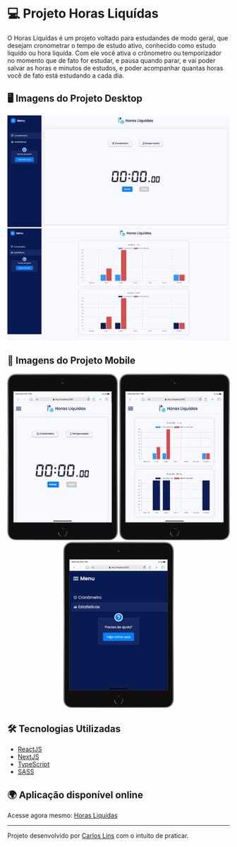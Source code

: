 # 💻 Projeto Horas Liquídas
O Horas Liquídas é um projeto voltado para estudandes de modo geral, que desejam cronometrar o tempo de estudo ativo, conhecido como estudo liquído ou hora liquída. Com ele você ativa o crônometro ou temporizador no momento que de fato for estudar, e pausa quando parar, e vai poder salvar as horas e minutos de estudos, e poder acompanhar quantas horas você de fato está estudando a cada dia.

## 🖥️ Imagens do Projeto Desktop
![Horas Liquidas - Desktop](https://github.com/linscarlos/horasliquidas/blob/main/public/images/screen/HorasLiquidas01.jpg)
![Horas Liquidas - Desktop2](https://github.com/linscarlos/horasliquidas/blob/main/public/images/screen/HorasLiquidas2.jpg)

## 📱 Imagens do Projeto Mobile

<div align="center">
<img src="https://github.com/linscarlos/horasliquidas/blob/main/public/images/screen/mobile3.png" width="250px" />
<img src="https://github.com/linscarlos/horasliquidas/blob/main/public/images/screen/mobile.png" width="250px" />
<img src="https://github.com/linscarlos/horasliquidas/blob/main/public/images/screen/mobile2.png" width="250px" />
</div>

## 🛠️ Tecnologias Utilizadas
* [ReactJS](https://reactjs.org/)
* [NextJS](https://nextjs.org/)
* [TypeScript](https://www.typescriptlang.org/)
* [SASS](https://sass-lang.com/)

## 🌍 Aplicação disponível online
Acesse agora mesmo: [Horas Liquídas](https://horasliquidas.vercel.app)

_______________________________________________________________________
Projeto desenvolvido por [Carlos Lins](https://github.com/linscarlos) com o intuito de praticar.
